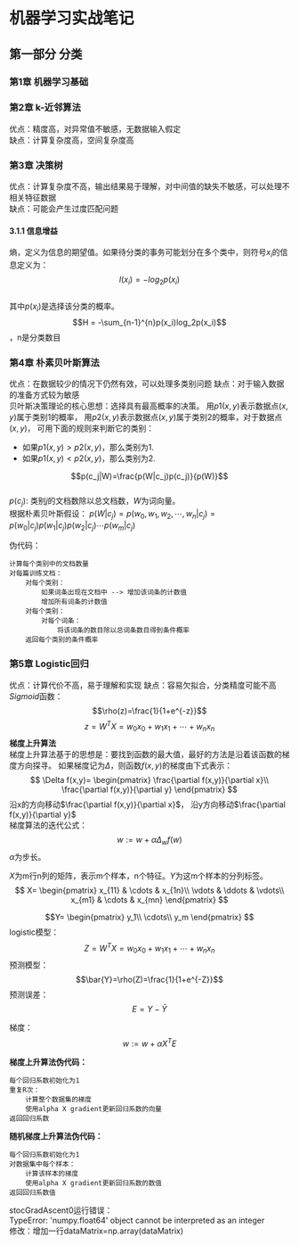 # 机器学习实战笔记


## 第一部分 分类
### 第1章 机器学习基础
### 第2章 k-近邻算法
优点：精度高，对异常值不敏感，无数据输入假定  
缺点：计算复杂度高，空间复杂度高
### 第3章 决策树
优点：计算复杂度不高，输出结果易于理解，对中间值的缺失不敏感，可以处理不相关特征数据  
缺点：可能会产生过度匹配问题

#### 3.1.1 信息增益
熵，定义为信息的期望值。如果待分类的事务可能划分在多个类中，则符号$x_i$的信息定义为：  
$$l(x_i)=-log_2p(x_i)$$  
其中$p(x_i)$是选择该分类的概率。  
$$H = -\sum_{n-1}^{n}p(x_i)log_2p(x_i)$$，n是分类数目

### 第4章 朴素贝叶斯算法
优点：在数据较少的情况下仍然有效，可以处理多类别问题
缺点：对于输入数据的准备方式较为敏感  
贝叶斯决策理论的核心思想：选择具有最高概率的决策。
用$p1(x,y)$表示数据点$(x,y)$属于类别1的概率，
用$p2(x,y)$表示数据点$(x,y)$属于类别2的概率，对于数据点$(x,y)$，
可用下面的规则来判断它的类别：
- 如果$p1(x,y)>p2(x,y)$，那么类别为1.
- 如果$p1(x,y)<p2(x,y)$，那么类别为2.

$$p(c_j|W)=\frac{p(W|c_j)p(c_j)}{p(W)}$$  
$p(c_j)$: 类别$j$的文档数除以总文档数，$W$为词向量。  
根据朴素贝叶斯假设：
$p(W|c_j)=p(w_0,w_1,w_2,\cdots,w_n|c_j)=p(w_0|c_j)p(w_1|c_j)p(w_2|c_j)\cdots p(w_m|c_j)$

伪代码：
```  
计算每个类别中的文档数量
对每篇训练文档：
    对每个类别：
        如果词条出现在文档中 --> 增加该词条的计数值
        增加所有词条的计数值
    对每个类别：
        对每个词条：
            将该词条的数目除以总词条数目得到条件概率
    返回每个类别的条件概率
```


### 第5章 Logistic回归
优点：计算代价不高，易于理解和实现
缺点：容易欠拟合，分类精度可能不高  
$Sigmoid$函数：$$\rho(z)=\frac{1}{1+e^{-z}}$$
$$z=W^{T}X=w_0x_0+w_1x_1+\cdots+w_nx_n$$
**梯度上升算法**  
梯度上升算法基于的思想是：要找到函数的最大值，最好的方法是沿着该函数的梯度方向探寻。
如果梯度记为$\Delta$，则函数$f(x,y)$的梯度由下式表示：  
$$
\Delta f(x,y)=
\begin{pmatrix}
\frac{\partial f(x,y)}{\partial x}\\
\frac{\partial f(x,y)}{\partial y}
\end{pmatrix}
$$
沿x的方向移动$\frac{\partial f(x,y)}{\partial x}$，
沿y方向移动$\frac{\partial f(x,y)}{\partial y}$  
梯度算法的迭代公式：
$$w:=w + \alpha\Delta_wf(w)$$
$\alpha$为步长。  


$X$为m行n列的矩阵，表示m个样本，n个特征。$Y$为这m个样本的分列标签。
$$
X=
\begin{pmatrix}
x_{11} & \cdots & x_{1n}\\
\vdots & \ddots & \vdots\\
x_{m1} & \cdots & x_{mn}
\end{pmatrix}
$$

$$Y=
\begin{pmatrix}
y_1\\ 
\cdots\\ 
y_m
\end{pmatrix}
$$
logistic模型：  
$$Z=W^TX=w_0x_0+w_1x_1+\cdots+w_nx_n$$
预测模型：  
$$\bar{Y}=\rho(Z)=\frac{1}{1+e^{-Z}}$$
预测误差：  
$$E=Y-\bar{Y}$$

梯度：
$$w:=w + \alpha X^{T} E$$
 
**梯度上升算法伪代码：**
```
每个回归系数初始化为1
重复R次：
    计算整个数据集的梯度
    使用alpha X gradient更新回归系数的向量
返回回归系数
```

**随机梯度上升算法伪代码：**
```
每个回归系数初始化为1
对数据集中每个样本：
    计算该样本的梯度
    使用alpha X gradient更新回归系数的数值
返回回归系数值
```
stocGradAscent0运行错误：  
TypeError: 'numpy.float64' object cannot be interpreted as an integer  
修改：增加一行dataMatrix=np.array(dataMatrix)  



